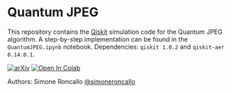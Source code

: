 # Quantum JPEG

This repository contains the [Qiskit](https://github.com/Qiskit) simulation code for the Quantum JPEG algorithm. A step-by-step implementation can be found in the `QuantumJPEG.ipynb` notebook. Dependencies: `qiskit 1.0.2` and `qiskit-aer 0.14.0.1`.

[![arXiv](https://img.shields.io/badge/arXiv-2306.09323-b31b1b.svg)](https://arxiv.org/abs/2306.09323)
<a target="_blank" href="https://colab.research.google.com/github/simoneroncallo/quantum-jpeg/blob/main/QuantumJPEG.ipynb">
  <img src="https://colab.research.google.com/assets/colab-badge.svg" alt="Open In Colab"/>
</a> 

Authors: Simone Roncallo [@simoneroncallo](https://github.com/simoneroncallo)